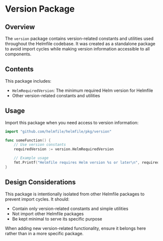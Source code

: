 # Version Package

## Overview

The `version` package contains version-related constants and utilities used throughout the Helmfile codebase. It was created as a standalone package to avoid import cycles while making version information accessible to all components.

## Contents

This package includes:

- `HelmRequiredVersion`: The minimum required Helm version for Helmfile
- Other version-related constants and utilities

## Usage

Import this package when you need access to version information:

```go
import "github.com/helmfile/helmfile/pkg/version"

func someFunction() {
    // Use version constants
    requiredVersion := version.HelmRequiredVersion

    // Example usage
    fmt.Printf("Helmfile requires Helm version %s or later\n", requiredVersion)
}
```

## Design Considerations

This package is intentionally isolated from other Helmfile packages to prevent import cycles. It should:

- Contain only version-related constants and simple utilities
- Not import other Helmfile packages
- Be kept minimal to serve its specific purpose

When adding new version-related functionality, ensure it belongs here rather than in a more specific package.
